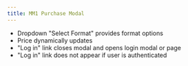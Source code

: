 ```yaml
---
title: MM1 Purchase Modal
---
```


- Dropdown "Select Format" provides format options
- Price dynamically updates
- "Log in" link closes modal and opens login modal or page
- "Log in" link does not appear if user is authenticated
